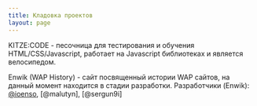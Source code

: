 ```yaml
---
title: Кладовка проектов
layout: page
---
```

KITZE:CODE - песочница для тестирования и обучения HTML/CSS/Javascript, работает на Javascript библиотеках и является велосипедом.

Enwik (WAP History) - сайт посвященный истории WAP сайтов, на данный момент находится в стадии разработки.
Разработчики (Enwik): [@ioenso](#), [@malutyn], [@sergun9i]
